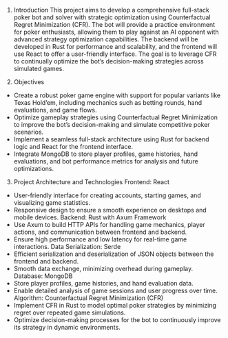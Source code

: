 1. Introduction
This project aims to develop a comprehensive full-stack poker bot and solver with strategic optimization using Counterfactual Regret Minimization (CFR). The bot will provide a practice environment for poker enthusiasts, allowing them to play against an AI opponent with advanced strategy optimization capabilities. The backend will be developed in Rust for performance and scalability, and the frontend will use React to offer a user-friendly interface. The goal is to leverage CFR to continually optimize the bot’s decision-making strategies across simulated games.

2. Objectives
- Create a robust poker game engine with support for popular variants like Texas Hold’em, including mechanics such as betting rounds, hand evaluations, and game flows.
- Optimize gameplay strategies using Counterfactual Regret Minimization to improve the bot’s decision-making and simulate competitive poker scenarios.
- Implement a seamless full-stack architecture using Rust for backend logic and React for the frontend interface.
- Integrate MongoDB to store player profiles, game histories, hand evaluations, and bot performance metrics for analysis and future optimizations.

3. Project Architecture and Technologies
Frontend: React
- User-friendly interface for creating accounts, starting games, and visualizing game statistics.
- Responsive design to ensure a smooth experience on desktops and mobile devices.
Backend: Rust with Axum Framework
- Use Axum to build HTTP APIs for handling game mechanics, player actions, and communication between frontend and backend.
- Ensure high performance and low latency for real-time game interactions.
Data Serialization: Serde
- Efficient serialization and deserialization of JSON objects between the frontend and backend.
- Smooth data exchange, minimizing overhead during gameplay.
Database: MongoDB
- Store player profiles, game histories, and hand evaluation data.
- Enable detailed analysis of game sessions and user progress over time.
Algorithm: Counterfactual Regret Minimization (CFR)
- Implement CFR in Rust to model optimal poker strategies by minimizing regret over repeated game simulations.
- Optimize decision-making processes for the bot to continuously improve its strategy in dynamic environments.
